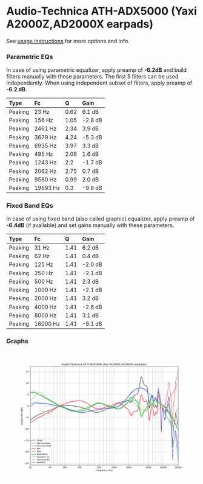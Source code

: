 # Audio-Technica ATH-ADX5000 (Yaxi A2000Z,AD2000X earpads)
See [usage instructions](https://github.com/jaakkopasanen/AutoEq#usage) for more options and info.

### Parametric EQs
In case of using parametric equalizer, apply preamp of **-6.2dB** and build filters manually
with these parameters. The first 5 filters can be used independently.
When using independent subset of filters, apply preamp of **-6.2 dB**.

| Type    | Fc       |    Q | Gain    |
|:--------|:---------|:-----|:--------|
| Peaking | 23 Hz    | 0.62 | 6.1 dB  |
| Peaking | 156 Hz   | 1.05 | -2.8 dB |
| Peaking | 2461 Hz  | 2.34 | 3.9 dB  |
| Peaking | 3679 Hz  | 4.24 | -5.3 dB |
| Peaking | 6935 Hz  | 3.97 | 3.3 dB  |
| Peaking | 495 Hz   | 2.06 | 1.6 dB  |
| Peaking | 1243 Hz  | 2.2  | -1.7 dB |
| Peaking | 2062 Hz  | 2.75 | 0.7 dB  |
| Peaking | 9580 Hz  | 0.99 | 2.0 dB  |
| Peaking | 19693 Hz | 0.3  | -9.8 dB |

### Fixed Band EQs
In case of using fixed band (also called graphic) equalizer, apply preamp of **-6.4dB**
(if available) and set gains manually with these parameters.

| Type    | Fc       |    Q | Gain    |
|:--------|:---------|:-----|:--------|
| Peaking | 31 Hz    | 1.41 | 6.2 dB  |
| Peaking | 62 Hz    | 1.41 | 0.4 dB  |
| Peaking | 125 Hz   | 1.41 | -2.0 dB |
| Peaking | 250 Hz   | 1.41 | -2.1 dB |
| Peaking | 500 Hz   | 1.41 | 2.3 dB  |
| Peaking | 1000 Hz  | 1.41 | -2.1 dB |
| Peaking | 2000 Hz  | 1.41 | 3.2 dB  |
| Peaking | 4000 Hz  | 1.41 | -2.6 dB |
| Peaking | 8000 Hz  | 1.41 | 3.1 dB  |
| Peaking | 16000 Hz | 1.41 | -9.1 dB |

### Graphs
![](./Audio-Technica%20ATH-ADX5000%20(Yaxi%20A2000Z,AD2000X%20earpads).png)